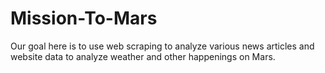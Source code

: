 # Mission-To-Mars
Our goal here is to use web scraping to analyze various news articles and website data to analyze weather and other happenings on Mars.
